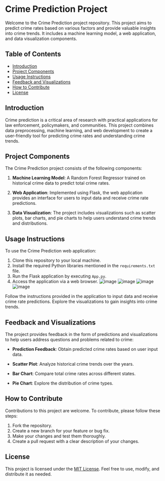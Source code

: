 # Crime Prediction Project

Welcome to the Crime Prediction project repository. This project aims to predict crime rates based on various factors and provide valuable insights into crime trends. It includes a machine learning model, a web application, and data visualization components.

## Table of Contents

- [Introduction](#introduction)
- [Project Components](#project-components)
- [Usage Instructions](#usage-instructions)
- [Feedback and Visualizations](#feedback-and-visualizations)
- [How to Contribute](#how-to-contribute)
- [License](#license)

## Introduction

Crime prediction is a critical area of research with practical applications for law enforcement, policymakers, and communities. This project combines data preprocessing, machine learning, and web development to create a user-friendly tool for predicting crime rates and understanding crime trends.

## Project Components

The Crime Prediction project consists of the following components:

1. **Machine Learning Model**: A Random Forest Regressor trained on historical crime data to predict total crime rates.

2. **Web Application**: Implemented using Flask, the web application provides an interface for users to input data and receive crime rate predictions.

3. **Data Visualization**: The project includes visualizations such as scatter plots, bar charts, and pie charts to help users understand crime trends and distributions.

## Usage Instructions

To use the Crime Prediction web application:

1. Clone this repository to your local machine.
2. Install the required Python libraries mentioned in the `requirements.txt` file.
3. Run the Flask application by executing `App.py`.
4. Access the application via a web browser.
![image](https://github.com/Akankshg-ByteWizard/UB-CSE-587-State-Crime-Analysis-and-Safety-Prediction/assets/45911434/ad1e13aa-4d93-4e75-8e10-8d0c56d5b159)
![image](https://github.com/Akankshg-ByteWizard/UB-CSE-587-State-Crime-Analysis-and-Safety-Prediction/assets/45911434/955fe105-56a2-4185-8700-116c938b4f5e)
![image](https://github.com/Akankshg-ByteWizard/UB-CSE-587-State-Crime-Analysis-and-Safety-Prediction/assets/45911434/3fe3ced9-8784-4c4b-a1d5-f5d60b7ac0db)
![image](https://github.com/Akankshg-ByteWizard/UB-CSE-587-State-Crime-Analysis-and-Safety-Prediction/assets/45911434/e02f7e05-4aa7-4a88-a928-aeeaf9bff520)


Follow the instructions provided in the application to input data and receive crime rate predictions. Explore the visualizations to gain insights into crime trends.

## Feedback and Visualizations

The project provides feedback in the form of predictions and visualizations to help users address questions and problems related to crime:

- **Prediction Feedback**: Obtain predicted crime rates based on user input data.

- **Scatter Plot**: Analyze historical crime trends over the years.

- **Bar Chart**: Compare total crime rates across different states.

- **Pie Chart**: Explore the distribution of crime types.

## How to Contribute

Contributions to this project are welcome. To contribute, please follow these steps:

1. Fork the repository.
2. Create a new branch for your feature or bug fix.
3. Make your changes and test them thoroughly.
4. Create a pull request with a clear description of your changes.

## License

This project is licensed under the [MIT License](LICENSE). Feel free to use, modify, and distribute it as needed.
